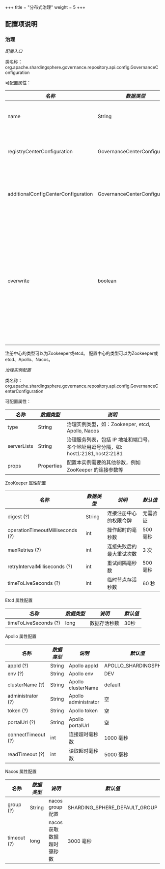 +++
title = "分布式治理"
weight = 5
+++

## 配置项说明

### 治理

*配置入口*

类名称：org.apache.shardingsphere.governance.repository.api.config.GovernanceConfiguration

可配置属性：

| *名称*                              | *数据类型*                           | *说明*                                                            |
| ----------------------------------- | ----------------------------------- | ----------------------------------------------------------------- |
| name         | String  | 注册中心实例名称 |
| registryCenterConfiguration         | GovernanceCenterConfiguration  | 注册中心实例的配置 |
| additionalConfigCenterConfiguration | GovernanceCenterConfiguration  | 可选的配置中心实例配置 |
| overwrite | boolean   | 本地配置是否覆盖配置中心配置，如果可覆盖，每次启动都以本地配置为准 |

注册中心的类型可以为Zookeeper或etcd。
配置中心的类型可以为Zookeeper或etcd、Apollo、Nacos。

*治理实例配置*

类名称：org.apache.shardingsphere.governance.repository.api.config.GovernanceCenterConfiguration

可配置属性：

| *名称*         | *数据类型* | *说明*                                                                      |
| ------------- | ---------- | -------------------------------------------------------------------------- |
| type          | String     | 治理实例类型，如：Zookeeper, etcd, Apollo, Nacos                             |
| serverLists   | String     | 治理服务列表，包括 IP 地址和端口号，多个地址用逗号分隔，如: host1:2181,host2:2181 |                                                             |
| props         | Properties | 配置本实例需要的其他参数，例如 ZooKeeper 的连接参数等                            |

ZooKeeper 属性配置

| *名称*                            | *数据类型* | *说明*                 | *默认值* |
| -------------------------------- | ---------- | --------------------- | ------- |
| digest (?)                       | String     | 连接注册中心的权限令牌   | 无需验证 |
| operationTimeoutMilliseconds (?) | int        | 操作超时的毫秒数        | 500 毫秒 |
| maxRetries (?)                   | int        | 连接失败后的最大重试次数 | 3 次     |
| retryIntervalMilliseconds (?)    | int        | 重试间隔毫秒数          | 500 毫秒 |
| timeToLiveSeconds (?)            | int        | 临时节点存活秒数        | 60 秒    |

Etcd 属性配置

| *名称*                 | *数据类型* | *说明*     | *默认值* |
| --------------------- | --------- | ---------- | ------- |
| timeToLiveSeconds (?) | long      | 数据存活秒数 | 30秒    |

Apollo 属性配置

| *名称*             | *数据类型* | *说明*               | *默认值*               |
| ------------------ | -------- | -------------------- | --------------------- |
| appId (?)          | String   | Apollo appId         | APOLLO_SHARDINGSPHERE |
| env (?)            | String   | Apollo env           | DEV                   |
| clusterName (?)    | String   | Apollo clusterName   | default               |
| administrator (?)  | String   | Apollo administrator | 空                    |
| token (?)          | String   | Apollo token         | 空                    |
| portalUrl (?)      | String   | Apollo portalUrl     | 空                    |
| connectTimeout (?) | int      | 连接超时毫秒数         | 1000 毫秒             |
| readTimeout (?)    | int      | 读取超时毫秒数         | 5000 毫秒             |

Nacos 属性配置

| *名称*       | *数据类型* | *说明*                 | *默认值*                      |
| ----------- | --------- | ---------------------- | ---------------------------- |
| group (?)   | String    | nacos group 配置       | SHARDING_SPHERE_DEFAULT_GROUP |
| timeout (?) | long      | nacos 获取数据超时毫秒数 | 3000 毫秒                     |
